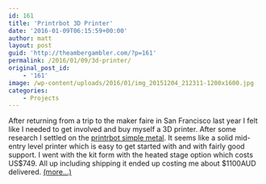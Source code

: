 ```yaml
---
id: 161
title: 'Printrbot 3D Printer'
date: '2016-01-09T06:15:59+00:00'
author: matt
layout: post
guid: 'http://theambergambler.com/?p=161'
permalink: /2016/01/09/3d-printer/
original_post_id:
    - '161'
image: /wp-content/uploads/2016/01/img_20151204_212311-1200x1600.jpg
categories:
    - Projects
---
```


After returning from a trip to the maker faire in San Francisco last year I felt like I needed to get involved and buy myself a 3D printer. After some research I settled on the [printrbot simple metal](http://printrbot.com/product-category/3d-printers/simple-metal/). It seems like a solid mid-entry level printer which is easy to get started with and with fairly good support. I went with the kit form with the heated stage option which costs US$749. All up including shipping it ended up costing me about $1100AUD delivered. [<span aria-label="Continue reading Printrbot 3D Printer">(more…)</span>](https://dangerfromdeer.com/2016/01/09/3d-printer/#more-161)